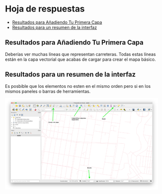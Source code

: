 # Hoja de respuestas

* [Resultados para Añadiendo Tu Primera Capa](#resultados-para-añadiendo-tu-primera-capa)
* [Resultados para un resumen de la interfaz](#resultados-para-un-resumen-de-la-interfaz)

## Resultados para Añadiendo Tu Primera Capa

Deberías ver muchas líneas que representan carreteras. Todas estas líneas están en la capa vectorial que acabas de cargar para crear el mapa básico.



## Resultados para un resumen de la interfaz

Es posbible que los elementos no esten en el mismo orden pero si en los mismos paneles o barras de herramientas.

![Añadir capa](img/indentificarHerramientas.png)


